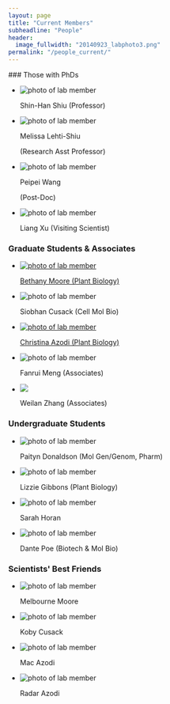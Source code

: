 ```yaml
---
layout: page
title: "Current Members"
subheadline: "People"
header:
  image_fullwidth: "20140923_labphoto3.png"
permalink: "/people_current/"
---
```


<head>
  <base href="https://ShiuLab.github.io/images/people/" target="_blank">
</head>
### Those with PhDs
<html>
<body>
<ul class="small-block-grid-2 medium-block-grid-3 large-block-grid-4">
  <li><img src="shinhan.png" alt='photo of lab member'><p>Shin-Han Shiu (Professor)</p></li>
  <li><img src="melissa.jpg" alt='photo of lab member'><p>Melissa Lehti-Shiu</p><p> (Research Asst Professor)</p></li>
  <li><img src="peipei.jpg" alt='photo of lab member'><p>Peipei Wang</p><p>(Post-Doc)</p></li>
  <li><img src="liang.jpg" alt='photo of lab member'><p>Liang Xu (Visiting Scientist)</p></li>
</ul>
</body>
</html>

### Graduate Students & Associates
<html>
<body>
<ul class="small-block-grid-2 medium-block-grid-3 large-block-grid-4">
  <li><a href="https://github.com/bmmoore43"><img src="beth.jpg" alt='photo of lab member'><p>Bethany Moore (Plant Biology)</p></a></li>
  <li><img src="siobhan.jpg" alt='photo of lab member'><p>Siobhan Cusack (Cell Mol Bio)</p></li>
  <li><a href="https://azodichr.github.io/"><img src="christina.jpg" alt='photo of lab member'><p>Christina Azodi (Plant Biology)</p></a></li>
  <li><img src="fanrui.jpg" alt='photo of lab member'><p>Fanrui Meng (Associates)</p></li>
  <li><img src="weilan.jpg"><p>Weilan Zhang (Associates)</p></li>
</ul>
</body>
</html>

### Undergraduate Students
<html>
<body>
<ul class="small-block-grid-2 medium-block-grid-3 large-block-grid-4">
  <li><img src="paityn.png" alt='photo of lab member'><p>Paityn Donaldson (Mol Gen/Genom, Pharm)</p></li>
  <li><img src="lizzie.png" alt='photo of lab member'><p>Lizzie Gibbons (Plant Biology)</p></li>
  <li><img src="sarah.png" alt='photo of lab member'><p>Sarah Horan</p></li>
  <li><img src="dante.jpg" alt='photo of lab member'><p>Dante Poe (Biotech & Mol Bio)</p></li>
</ul>
</body>
</html>

### Scientists' Best Friends
<html>
<body>
<ul class="small-block-grid-2 medium-block-grid-3 large-block-grid-4">
  <li><img src="mel.jpg" alt='photo of lab member'><p>Melbourne Moore</p></li>
  <li><img src="koby.jpg" alt='photo of lab member'><p>Koby Cusack</p></li>
  <li><img src="mac.png" alt='photo of lab member'><p>Mac Azodi</p></li>
  <li><img src="radar.jpg" alt='photo of lab member'><p>Radar Azodi</p></li>
</ul>
</body>
</html>
